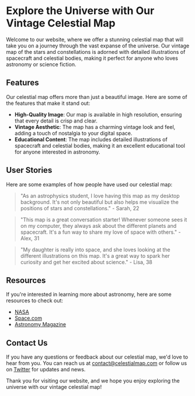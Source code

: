 <!--font:Montserrat-->

# Explore the Universe with Our Vintage Celestial Map

Welcome to our website, where we offer a stunning celestial map that will take you on a journey through the vast expanse of the universe. Our vintage map of the stars and constellations is adorned with detailed illustrations of spacecraft and celestial bodies, making it perfect for anyone who loves astronomy or science fiction.

## Features

Our celestial map offers more than just a beautiful image. Here are some of the features that make it stand out:

- **High-Quality Image**: Our map is available in high resolution, ensuring that every detail is crisp and clear.
- **Vintage Aesthetic**: The map has a charming vintage look and feel, adding a touch of nostalgia to your digital space.
- **Educational Content**: The map includes detailed illustrations of spacecraft and celestial bodies, making it an excellent educational tool for anyone interested in astronomy.

## User Stories

Here are some examples of how people have used our celestial map:

> "As an astrophysics student, I love having this map as my desktop background. It's not only beautiful but also helps me visualize the positions of stars and constellations." - Sarah, 22

> "This map is a great conversation starter! Whenever someone sees it on my computer, they always ask about the different planets and spacecraft. It's a fun way to share my love of space with others." - Alex, 31

> "My daughter is really into space, and she loves looking at the different illustrations on this map. It's a great way to spark her curiosity and get her excited about science." - Lisa, 38

## Resources

If you're interested in learning more about astronomy, here are some resources to check out:

- [NASA](#nasa)
- [Space.com](#spacecom)
- [Astronomy Magazine](#astronomy-magazine)

## Contact Us

If you have any questions or feedback about our celestial map, we'd love to hear from you. You can reach us at [contact@celestialmap.com](mailto:contact@celestialmap.com) or follow us on [Twitter](#twitter) for updates and news.

Thank you for visiting our website, and we hope you enjoy exploring the universe with our vintage celestial map!

<!--

Write me content for website with wallpaper which alt text is:

"A vintage map of the stars and constellations, with detailed illustrations of spacecraft and celestial bodies."

The name/title of the page should not be 1:1 copy of the alt text but rather a real content of the website which is using this wallpaper.

- Use markdown format 
- Start with heading
- Heading should be short and concise
- The content should look like a real website 
- The website should not be about the wallpaper, wallpaper is just a related background
- Heading should be contain work "wallpaper" or "background"
- Include real sections like references, contact, user stories, etc. use things relevant to the page purpose.
- Feel free to use structure like headings, bullets, numbering, blockquotes, paragraphs, horizontal lines, etc.
- You can use formatting like bold or _italic_
- You can include UTF-8 emojis
- Links should be only #hash anchors (and you can refer to the document itself)
- Do not include images


---


# Discover the Wonders of the Universe with Our Celestial Background

Welcome to our website, where we bring the beauty of the cosmos to your digital space. Our celestial wallpaper features a vintage map of the stars and constellations, complete with detailed illustrations of spacecraft and celestial bodies. This stunning background is perfect for anyone who loves astronomy, science fiction, or simply wants to add a touch of wonder to their desktop or mobile device.

## Features

Our celestial wallpaper offers more than just a pretty picture. Here are some of the features that make it stand out:

- **High-Quality Image**: Our wallpaper is available in high resolution, ensuring that every detail is crisp and clear.
- **Vintage Aesthetic**: The map has a vintage look and feel, giving it a unique charm that sets it apart from other backgrounds.
- **Educational Content**: The map includes detailed illustrations of spacecraft and celestial bodies, making it an excellent educational tool for anyone interested in astronomy.

## User Stories

Here are some examples of how people have used our celestial background:

> "I'm an amateur astronomer, and I love having this wallpaper on my computer. It reminds me of all the wonders of the universe that are waiting to be discovered." - John, 34

> "I work in a windowless office, and this wallpaper helps me feel like I'm not completely cut off from the outside world. It's like having a little piece of the night sky with me all day." - Sarah, 27

> "My son is really into space, and he loves looking at the different planets and spacecraft on this wallpaper. It's a great way to get him excited about science." - Mark, 42

## References

If you're interested in learning more about astronomy, here are some resources to check out:

- [NASA](#nasa)
- [Space.com](#spacecom)
- [Astronomy Magazine](#astronomy-magazine)

## Contact Us

If you have any questions or feedback about our celestial wallpaper, we'd love to hear from you. You can reach us at [contact@celestialbackgrounds.com](mailto:contact@celestialbackgrounds.com) or follow us on [Twitter](#twitter) for updates and news.

Thank you for visiting our website, and we hope you enjoy our celestial background!


---


Heading is too long, rewrite whole content.


---


# Explore the Cosmos with Our Vintage Celestial Wallpaper

Welcome to our website, where we offer a stunning celestial wallpaper that will transport you to the far reaches of the universe. Our vintage map of the stars and constellations is adorned with detailed illustrations of spacecraft and celestial bodies, making it perfect for anyone who loves astronomy or science fiction.

## Features

Our celestial wallpaper offers more than just a beautiful image. Here are some of the features that make it stand out:

- **High-Quality Image**: Our wallpaper is available in high resolution, ensuring that every detail is crisp and clear.
- **Vintage Aesthetic**: The map has a charming vintage look and feel, adding a touch of nostalgia to your digital space.
- **Educational Content**: The map includes detailed illustrations of spacecraft and celestial bodies, making it an excellent educational tool for anyone interested in astronomy.

## User Stories

Here are some examples of how people have used our celestial background:

> "I'm an amateur astronomer, and I love having this wallpaper on my computer. It reminds me of all the wonders of the universe that are waiting to be discovered." - John, 34

> "This wallpaper is simply breathtaking! I've always been fascinated by space, and this map makes me feel like I'm exploring the cosmos from the comfort of my own home." - Maria, 28

> "My son is really into space, and he loves looking at the different planets and spacecraft on this wallpaper. It's a great way to get him excited about science." - Mark, 42

## Resources

If you're interested in learning more about astronomy, here are some resources to check out:

- [NASA](#nasa)
- [Space.com](#spacecom)
- [Astronomy Magazine](#astronomy-magazine)

## Contact Us

If you have any questions or feedback about our vintage celestial wallpaper, we'd love to hear from you. You can reach us at [contact@celestialwallpaper.com](mailto:contact@celestialwallpaper.com) or follow us on [Twitter](#twitter) for updates and news.

Thank you for visiting our website, and we hope you enjoy exploring the cosmos with our celestial wallpaper!


---


Heading should not include word "wallpaper". The website should not be about the wallpaper itself, wallpaper is just a related background, rewrite whole content.


---


# Discover the Wonders of the Universe with Our Celestial Map

Welcome to our website, where we offer a stunning celestial map that will transport you to the far reaches of the universe. Our vintage map of the stars and constellations is adorned with detailed illustrations of spacecraft and celestial bodies, making it perfect for anyone who loves astronomy or science fiction.

## Features

Our celestial map offers more than just a beautiful image. Here are some of the features that make it stand out:

- **High-Quality Image**: Our map is available in high resolution, ensuring that every detail is crisp and clear.
- **Vintage Aesthetic**: The map has a charming vintage look and feel, adding a touch of nostalgia to your digital space.
- **Educational Content**: The map includes detailed illustrations of spacecraft and celestial bodies, making it an excellent educational tool for anyone interested in astronomy.

## User Stories

Here are some examples of how people have used our celestial map:

> "I'm an amateur astronomer, and I love having this map on my computer. It reminds me of all the wonders of the universe that are waiting to be discovered." - John, 34

> "This map is simply breathtaking! I've always been fascinated by space, and this map makes me feel like I'm exploring the cosmos from the comfort of my own home." - Maria, 28

> "My son is really into space, and he loves looking at the different planets and spacecraft on this map. It's a great way to get him excited about science." - Mark, 42

## Resources

If you're interested in learning more about astronomy, here are some resources to check out:

- [NASA](#nasa)
- [Space.com](#spacecom)
- [Astronomy Magazine](#astronomy-magazine)

## Contact Us

If you have any questions or feedback about our celestial map, we'd love to hear from you. You can reach us at [contact@celestialmap.com](mailto:contact@celestialmap.com) or follow us on [Twitter](#twitter) for updates and news.

Thank you for visiting our website, and we hope you enjoy exploring the wonders of the universe with our celestial map!


---


Heading is too long, rewrite whole content.


---


# Explore the Universe with Our Vintage Celestial Map

Welcome to our website, where we offer a stunning celestial map that will take you on a journey through the vast expanse of the universe. Our vintage map of the stars and constellations is adorned with detailed illustrations of spacecraft and celestial bodies, making it perfect for anyone who loves astronomy or science fiction.

## Features

Our celestial map offers more than just a beautiful image. Here are some of the features that make it stand out:

- **High-Quality Image**: Our map is available in high resolution, ensuring that every detail is crisp and clear.
- **Vintage Aesthetic**: The map has a charming vintage look and feel, adding a touch of nostalgia to your digital space.
- **Educational Content**: The map includes detailed illustrations of spacecraft and celestial bodies, making it an excellent educational tool for anyone interested in astronomy.

## User Stories

Here are some examples of how people have used our celestial map:

> "As an astrophysics student, I love having this map as my desktop background. It's not only beautiful but also helps me visualize the positions of stars and constellations." - Sarah, 22

> "This map is a great conversation starter! Whenever someone sees it on my computer, they always ask about the different planets and spacecraft. It's a fun way to share my love of space with others." - Alex, 31

> "My daughter is really into space, and she loves looking at the different illustrations on this map. It's a great way to spark her curiosity and get her excited about science." - Lisa, 38

## Resources

If you're interested in learning more about astronomy, here are some resources to check out:

- [NASA](#nasa)
- [Space.com](#spacecom)
- [Astronomy Magazine](#astronomy-magazine)

## Contact Us

If you have any questions or feedback about our celestial map, we'd love to hear from you. You can reach us at [contact@celestialmap.com](mailto:contact@celestialmap.com) or follow us on [Twitter](#twitter) for updates and news.

Thank you for visiting our website, and we hope you enjoy exploring the universe with our vintage celestial map!


---


Write me a Google font which is best fitting for the website.

Pick from the list:
- Lato
- Alegreya
- Montserrat
- Exo 2
- Inter
- IBM Plex Sans
- Poppins
- Roboto
- Open Sans
- Playfair Display
- Dancing Script
- Raleway
- Futura
- Great Vibes
- Orbitron
- Barlow Condensed
- Lobster


Write just the font name nothing else.


---


Montserrat

-->
